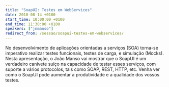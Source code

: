 ```yaml
---
title: "SoapUI: Testes em WebServices"
date: 2010-08-14 +0100
start_time: 10:00:00 +0100
end_time: 11:30:00 +0100
speakers: ["jnmanso"]
redirect_from: /sessao/soapui-testes-em-webservices/
---
```

No desenvolvimento de aplicações orientadas a serviços (SOA) torna-se imperativo realizar testes funcionais, testes de carga, e simulação (Mocks). Nesta apresentação, o João Manso vai mostrar que o SoapUI é um verdadeiro canivete suíço na capacidade de testar esses serviços, com suporte a vários protocolos, tais como SOAP, REST, HTTP, etc. Venha ver como o SoapUI pode aumentar a produtividade e a qualidade dos vossos testes.

